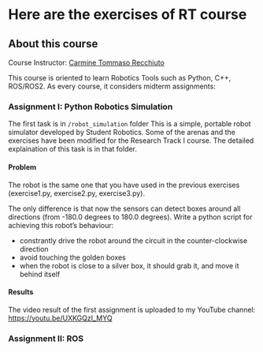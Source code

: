 # Here are the exercises of RT course
## About this course

Course Instructor: [Carmine Tommaso Recchiuto](https://github.com/CarmineD8)

This course is oriented to learn Robotics Tools such as Python, C++, ROS/ROS2. As every course, it considers midterm assignments:

### Assignment I: Python Robotics Simulation
The first task is in `/robot_simulation` folder This is a simple, portable robot simulator developed by Student Robotics. Some of the arenas and the exercises have been modified for the Research Track I course. The detailed explaination of this task is in that folder. 

#### Problem
The robot is the same one that you have used in the previous exercises (exercise1.py, exercise2.py, exercise3.py). 

The only difference is that now the sensors
can detect boxes around all directions (from -180.0 degrees to 180.0 degrees).
Write a python script for achieving this robot’s behaviour:
- constrantly drive the robot around the circuit in the counter-clockwise direction
- avoid touching the golden boxes
- when the robot is close to a silver box, it should grab it, and move it behind itself

#### Results
The video result of the first assignment is uploaded to my YouTube channel: https://youtu.be/UXKGQzI_MYQ

### Assignment II: ROS 

